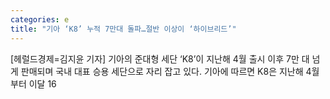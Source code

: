 ```yaml
---
categories: e
title: "기아 ‘K8’ 누적 7만대 돌파…절반 이상이 ‘하이브리드’"
---
```

[헤럴드경제=김지윤 기자] 기아의 준대형 세단 &lsquo;K8&rsquo;이 지난해 4월 출시 이후 7만 대 넘게 판매되며 국내 대표 승용 세단으로 자리 잡고 있다. 기아에 따르면 K8은 지난해 4월부터 이달 16